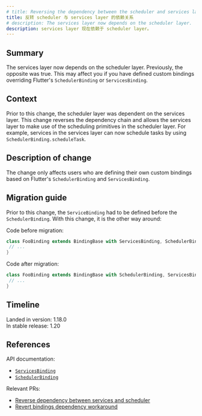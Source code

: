 ```yaml
---
# title: Reversing the dependency between the scheduler and services layer
title: 反转 scheduler 与 services layer 的依赖关系
# description: The services layer now depends on the scheduler layer.
description: services layer 现在依赖于 scheduler layer。
---
```


## Summary

The services layer now depends on the scheduler layer.
Previously, the opposite was true. This may affect you
if you have defined custom bindings overriding
Flutter's `SchedulerBinding` or `ServicesBinding`.

## Context

Prior to this change, the scheduler layer was dependent
on the services layer. This change reverses the dependency
chain and allows the services layer to make use of the
scheduling primitives in the scheduler layer. For example,
services in the services layer can now schedule tasks by using
`SchedulerBinding.scheduleTask`.

## Description of change

The change only affects users who are defining their own
custom bindings based on Flutter's `SchedulerBinding`
and `ServicesBinding`.

## Migration guide

Prior to this change, the `ServiceBinding` had to be defined before the
`SchedulerBinding`. With this change, it is the other way around:

Code before migration:

```dart
class FooBinding extends BindingBase with ServicesBinding, SchedulerBinding {
 // ...
}
```

Code after migration:

```dart
class FooBinding extends BindingBase with SchedulerBinding, ServicesBinding {
 // ...
}
```

## Timeline

Landed in version: 1.18.0<br>
In stable release: 1.20

## References

API documentation:

* [`ServicesBinding`][]
* [`SchedulerBinding`][]

Relevant PRs:

* [Reverse dependency between services and scheduler][]
* [Revert bindings dependency workaround][]

[Reverse dependency between services and scheduler]: {{site.repo.flutter}}pull/54212
[Revert bindings dependency workaround]: {{site.repo.flutter}}pull/54286
[`SchedulerBinding`]: {{site.api}}flutter/scheduler/SchedulerBinding-mixin.html
[`ServicesBinding`]: {{site.api}}flutter/scheduler/ServicesBinding-mixin.html
